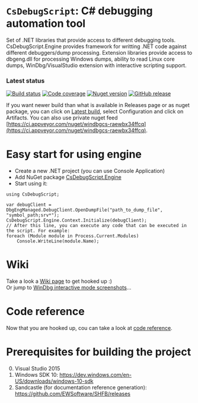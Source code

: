 # `CsDebugScript`: C# debugging automation tool
Set of .NET libraries that provide access to different debugging tools.
CsDebugScript.Engine provides framework for writting .NET code against different debuggers/dump processing.
Extension libraries provide access to dbgeng.dll for processing Windows dumps, ability to read Linux core dumps, WinDbg/VisualStudio extension with interactive scripting support.

### Latest status
[![Build status](https://ci.appveyor.com/api/projects/status/d2j4lxglq0tl1x1i/branch/master?svg=true)](https://ci.appveyor.com/project/southpolenator/windbgcs/branch/master)
[![Code coverage](https://img.shields.io/codecov/c/github/southpolenator/WinDbgCs.svg)](https://codecov.io/github/southpolenator/WinDbgCs)
[![Nuget version](https://img.shields.io/nuget/v/csdebugscript.engine.svg?style=flat)](https://www.nuget.org/packages/csdebugscript.engine/)
[![GitHub release](https://img.shields.io/github/release/southpolenator/windbgcs.svg?style=flat)](https://github.com/southpolenator/WinDbgCs/releases/latest)

If you want newer build than what is available in Releases page or as nuget package, you can click on [Latest build](https://ci.appveyor.com/project/southpolenator/windbgcs/branch/master), select Configuration and click on Artifacts. You can also use private nuget feed [https://ci.appveyor.com/nuget/windbgcs-raewbx34ffcq](https://ci.appveyor.com/nuget/windbgcs-raewbx34ffcq).

# Easy start for using engine
* Create a new .NET project (you can use Console Application)
* Add NuGet package [CsDebugScript.Engine](https://www.nuget.org/packages/CsDebugScript.Engine)
* Start using it:

```
using CsDebugScript;

var debugClient = DbgEngManaged.DebugClient.OpenDumpFile("path_to_dump_file", "symbol_path;srv*");
CsDebugScript.Engine.Context.Initialize(debugClient);
// After this line, you can execute any code that can be executed in the script. For example:
foreach (Module module in Process.Current.Modules)
    Console.WriteLine(module.Name);
```

# Wiki
Take a look a [Wiki page](https://github.com/southpolenator/WinDbgCs/wiki) to get hooked up :)  
Or jump to [WinDbg interactive mode screenshots](https://github.com/southpolenator/WinDbgCs/wiki/WinDbg-interactive-mode-screenshots)...

# Code reference
Now that you are hooked up, cou can take a look at [code reference](http://southpolenator.github.io/WinDbgCsReference/).

# Prerequisites for building the project
0. Visual Studio 2015
1. Windows SDK 10: https://dev.windows.com/en-US/downloads/windows-10-sdk
2. Sandcastle (for documentation reference generation): https://github.com/EWSoftware/SHFB/releases
